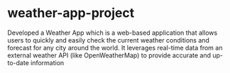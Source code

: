 # weather-app-project
Developed a Weather App which is a web-based application that allows users to quickly and easily check the
current weather conditions and forecast for any city around the world. It leverages real-time data from an external
weather API (like OpenWeatherMap) to provide accurate and up-to-date information
